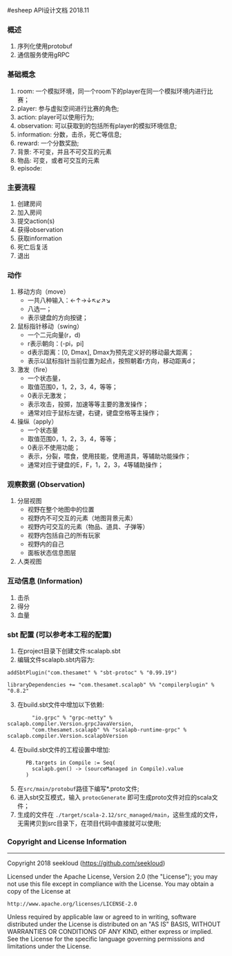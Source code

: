 #esheep API设计文档 2018.11


### 概述
1. 序列化使用protobuf
2. 通信服务使用gRPC


### 基础概念
1. room: 一个模拟环境，同一个room下的player在同一个模拟环境内进行比赛；
2. player: 参与虚拟空间进行比赛的角色;
3. action: player可以使用行为;
4. observation: 可以获取到的包括所有player的模拟环境信息;
5. information: 分数，击杀，死亡等信息;
6. reward: 一个分数奖励;
7. 背景: 不可变，并且不可交互的元素
8. 物品: 可变，或者可交互的元素
9. episode:  


### 主要流程
1. 创建房间
2. 加入房间
3. 提交action(s)
4. 获得observation
5. 获取information
6. 死亡后复活
7. 退出



### 动作
1. 移动方向（move）
    * 一共八种输入：←↑→↓↖↙↗↘
    * 八选一；
    * 表示键盘的方向按键；
2. 鼠标指针移动（swing）
    * 一个二元向量(r，d)
    * r表示朝向：\(-pi，pi\]
    * d表示距离：\[0, Dmax\], Dmax为预先定义好的移动最大距离；
    * 表示以鼠标指针当前位置为起点，按照朝着r方向，移动距离d；
3. 激发（fire）
    * 一个状态量，
    * 取值范围0，1，2，3，4，等等；
    * 0表示无激发；
    * 表示攻击，投掷，加速等等主要的激发操作；
    * 通常对应于鼠标左键，右键，键盘空格等主操作；
4. 操纵（apply）
    * 一个状态量
    * 取值范围0，1，2，3，4，等等；
    * 0表示不使用功能；
    * 表示，分裂，喂食，使用技能，使用道具，等辅助功能操作；
    * 通常对应于键盘的E，F，1，2，3，4等辅助操作；


### 观察数据 (Observation)
1. 分层视图
    * 视野在整个地图中的位置
    * 视野内不可交互的元素（地图背景元素）
    * 视野内可交互的元素（物品、道具、子弹等）
    * 视野内包括自己的所有玩家
    * 视野内的自己
    * 面板状态信息图层
2. 人类视图


### 互动信息 (Information)
1. 击杀
2. 得分
3. 血量




### sbt 配置 (可以参考本工程的配置)
1. 在project目录下创建文件:scalapb.sbt
2. 编辑文件scalapb.sbt内容为:
```
addSbtPlugin("com.thesamet" % "sbt-protoc" % "0.99.19")

libraryDependencies += "com.thesamet.scalapb" %% "compilerplugin" % "0.8.2"
```
3. 在build.sbt文件中增加以下依赖:
```
        "io.grpc" % "grpc-netty" % scalapb.compiler.Version.grpcJavaVersion,
        "com.thesamet.scalapb" %% "scalapb-runtime-grpc" % scalapb.compiler.Version.scalapbVersion
```
4. 在build.sbt文件的工程设置中增加:
```
      PB.targets in Compile := Seq(
        scalapb.gen() -> (sourceManaged in Compile).value
      )
```
5. 在`src/main/protobuf`路径下编写*.proto文件;
6. 进入sbt交互模式，输入 `protocGenerate` 即可生成proto文件对应的scala文件；
7. 生成的文件在 `./target/scala-2.12/src_managed/main`，这些生成的文件，无需拷贝到src目录下，在项目代码中直接就可以使用;



### Copyright and License Information

---
Copyright 2018 seekloud (https://github.com/seekloud)

Licensed under the Apache License, Version 2.0 (the "License");
you may not use this file except in compliance with the License.
You may obtain a copy of the License at

    http://www.apache.org/licenses/LICENSE-2.0

Unless required by applicable law or agreed to in writing, software
distributed under the License is distributed on an "AS IS" BASIS,
WITHOUT WARRANTIES OR CONDITIONS OF ANY KIND, either express or implied.
See the License for the specific language governing permissions and
limitations under the License.







